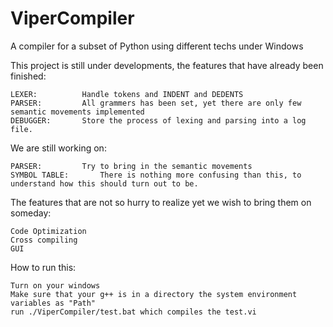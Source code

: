 # ViperCompiler
A compiler for a subset of Python using different techs under Windows

This project is still under developments, the features that have already been finished:

	LEXER:			Handle tokens and INDENT and DEDENTS
	PARSER:			All grammers has been set, yet there are only few semantic movements implemented
	DEBUGGER:		Store the process of lexing and parsing into a log file.
We are still working on:

	PARSER:			Try to bring in the semantic movements
	SYMBOL TABLE:		There is nothing more confusing than this, to understand how this should turn out to be.
The features that are not so hurry to realize yet we wish to bring them on someday:

	Code Optimization
	Cross compiling
	GUI
How to run this:

	Turn on your windows
	Make sure that your g++ is in a directory the system environment variables as "Path"
	run ./ViperCompiler/test.bat which compiles the test.vi
